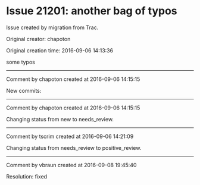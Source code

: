 # Issue 21201: another bag of typos

Issue created by migration from Trac.

Original creator: chapoton

Original creation time: 2016-09-06 14:13:36

some typos


---

Comment by chapoton created at 2016-09-06 14:15:15

New commits:


---

Comment by chapoton created at 2016-09-06 14:15:15

Changing status from new to needs_review.


---

Comment by tscrim created at 2016-09-06 14:21:09

Changing status from needs_review to positive_review.


---

Comment by vbraun created at 2016-09-08 19:45:40

Resolution: fixed
